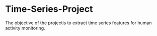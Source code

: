 # Time-Series-Project
The objective of the projectis to extract time series features for human activity monitoring.

